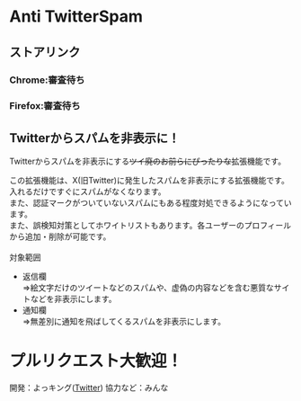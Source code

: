 # Anti TwitterSpam
## ストアリンク
### Chrome:審査待ち
### Firefox:審査待ち
## Twitterからスパムを非表示に！
Twitterからスパムを非表示にする<s>ツイ廃のお前らにぴったりな</s>拡張機能です。

この拡張機能は、X(旧Twitter)に発生したスパムを非表示にする拡張機能です。<br>
入れるだけですぐにスパムがなくなります。<br>
また、認証マークがついていないスパムにもある程度対処できるようになっています。<br>
また、誤検知対策としてホワイトリストもあります。各ユーザーのプロフィールから追加・削除が可能です。<br>
<br>
対象範囲
- 返信欄<br>
⇒絵文字だけのツイートなどのスパムや、虚偽の内容などを含む悪質なサイトなどを非表示にします。
- 通知欄<br>
⇒無差別に通知を飛ばしてくるスパムを非表示にします。

# プルリクエスト大歓迎！
開発：よっキング([Twitter](https://twitter.com/ReYYYYoking))
協力など：みんな
